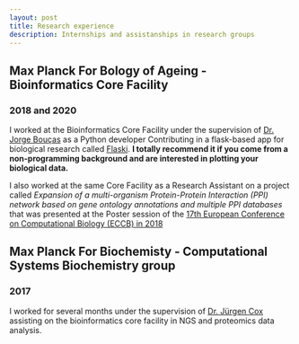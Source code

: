 ```yaml
---
layout: post
title: Research experience 
description: Internships and assistanships in research groups
---
```


Max Planck For Bology of Ageing - Bioinformatics Core Facility
------------
### 2018 and 2020 ###


I worked at the Bioinformatics Core Facility under the supervision of [Dr. Jorge Bouças](https://www.age.mpg.de/science/core-facilities/bioinformatics/service-leader)
as a Python developer Contributing in a flask-based app for biological research called [Flaski](https://flaski.age.mpg.de).
**I totally recommend it if you come from a non-programming background and are interested in plotting your biological data.**

I also worked at the same Core Facility as a Research Assistant on a project
called *Expansion of a multi-organism Protein-Protein Interaction (PPI) network based on gene ontology annotations
and multiple PPI databases* that was presented at the Poster session of the [17th European Conference on Computational Biology (ECCB) in 2018](http://eccb18.org/posters-2/)



Max Planck For Biochemisty - Computational Systems Biochemistry group
------------
### 2017 ###


I worked for several months under the supervision of [Dr. Jürgen Cox](https://www.biochem.mpg.de/cox) assisting on the bioinformatics core facility in NGS and proteomics data analysis.